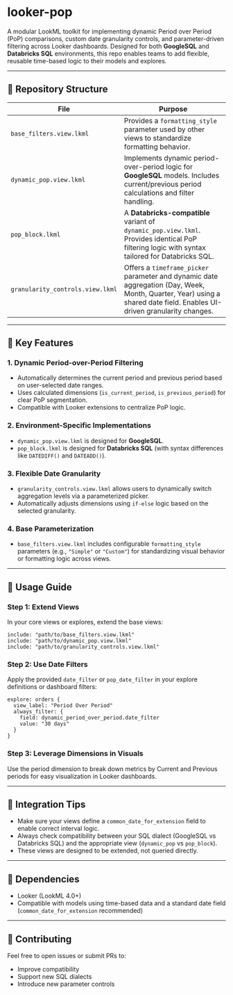 # looker-pop

A modular LookML toolkit for implementing dynamic Period over Period (PoP) comparisons, custom date granularity controls, and parameter-driven filtering across Looker dashboards. Designed for both **GoogleSQL** and **Databricks SQL** environments, this repo enables teams to add flexible, reusable time-based logic to their models and explores.

---

## 📁 Repository Structure

| File                            | Purpose                                                                                                                                               |
|---------------------------------|-------------------------------------------------------------------------------------------------------------------------------------------------------|
| `base_filters.view.lkml`        | Provides a `formatting_style` parameter used by other views to standardize formatting behavior.                                                       |
| `dynamic_pop.view.lkml`         | Implements dynamic period-over-period logic for **GoogleSQL** models. Includes current/previous period calculations and filter handling.             |
| `pop_block.lkml`                | A **Databricks-compatible** variant of `dynamic_pop.view.lkml`. Provides identical PoP filtering logic with syntax tailored for Databricks SQL.       |
| `granularity_controls.view.lkml` | Offers a `timeframe_picker` parameter and dynamic date aggregation (Day, Week, Month, Quarter, Year) using a shared date field. Enables UI-driven granularity changes. |

---

## 🔧 Key Features

### 1. Dynamic Period-over-Period Filtering
- Automatically determines the current period and previous period based on user-selected date ranges.
- Uses calculated dimensions (`is_current_period`, `is_previous_period`) for clear PoP segmentation.
- Compatible with Looker extensions to centralize PoP logic.

### 2. Environment-Specific Implementations
- `dynamic_pop.view.lkml` is designed for **GoogleSQL**.
- `pop_block.lkml` is designed for **Databricks SQL** (with syntax differences like `DATEDIFF()` and `DATEADD()`).

### 3. Flexible Date Granularity
- `granularity_controls.view.lkml` allows users to dynamically switch aggregation levels via a parameterized picker.
- Automatically adjusts dimensions using `if-else` logic based on the selected granularity.

### 4. Base Parameterization
- `base_filters.view.lkml` includes configurable `formatting_style` parameters (e.g., `"Simple"` or `"Custom"`) for standardizing visual behavior or formatting logic across views.

---

## 🚀 Usage Guide

### Step 1: Extend Views

In your core views or explores, extend the base views:

```lookml
include: "path/to/base_filters.view.lkml"
include: "path/to/dynamic_pop.view.lkml"
include: "path/to/granularity_controls.view.lkml"
```
### Step 2: Use Date Filters
Apply the provided `date_filter` or `pop_date_filter` in your explore definitions or dashboard filters:

```lookml
explore: orders {
  view_label: "Period Over Period"
  always_filter: {
    field: dynamic_period_over_period.date_filter
    value: "30 days"
  }
}
```

### Step 3: Leverage Dimensions in Visuals
Use the period dimension to break down metrics by Current and Previous periods for easy visualization in Looker dashboards.

---

## 🧩 Integration Tips
- Make sure your views define a `common_date_for_extension` field to enable correct interval logic.
- Always check compatibility between your SQL dialect (GoogleSQL vs Databricks SQL) and the appropriate view (`dynamic_pop` vs `pop_block`).
- These views are designed to be extended, not queried directly.

---

## 📌 Dependencies
- Looker (LookML 4.0+)
- Compatible with models using time-based data and a standard date field (`common_date_for_extension` recommended)

---

## 📝 Contributing
Feel free to open issues or submit PRs to:
- Improve compatibility
- Support new SQL dialects
- Introduce new parameter controls
